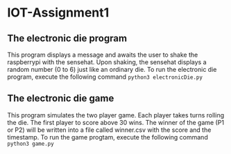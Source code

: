 # IOT-Assignment1

## The electronic die program
This program displays a message and awaits the user to shake the raspberrypi with the sensehat. Upon shaking, the sensehat displays a random number (0 to 6) just like an ordinary die. To run the electronic die program, execute 
the following command
`python3 electronicDie.py`

## The electronic die game
This program simulates the two player game.
Each player takes turns rolling the die.
The first player to score above 30 wins.
The winner of the game (P1 or P2) will be written into a file called winner.csv with the score and the timestamp.
To run the game progtam, execute the following command
`python3 game.py`

